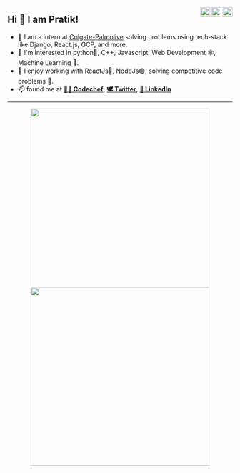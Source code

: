 <!--
**PratikFandade/PratikFandade** is a ✨ _special_ ✨ repository because its `README.md` (this file) appears on your GitHub profile.

Here are some ideas to get you started:

- 🔭 I’m currently working on ...
- 🌱 I’m currently learning ...
- 👯 I’m looking to collaborate on ...
- 🤔 I’m looking for help with ...
- 💬 Ask me about ...
- 📫 How to reach me: ...
- 😄 Pronouns: ...
- ⚡ Fun fact: ...
-->

<a href="https://twitter.com/pratikfandade" target="_blank" rel="nofollow"><img align="right" alt="Pratik's Twitter" width="22px" src="https://cdn.jsdelivr.net/npm/simple-icons@v3/icons/twitter.svg" /></a><a href="https://in.linkedin.com/in/pratikfandade" target="_blank" rel="nofollow"><img align="right" alt="Pratik's Linkdein" width="22px" src="https://cdn.jsdelivr.net/npm/simple-icons@v3/icons/linkedin.svg" /></a><a href="https://www.instagram.com/pratikfandade" target="_blank" rel="nofollow"><img align="right" alt="Pratik's Insta" width="22px" src="https://cdn.jsdelivr.net/npm/simple-icons@v3/icons/instagram.svg" /></a>

## Hi 👋 I am Pratik! 
- 🔭 I am a intern at [Colgate-Palmolive](https://www.colgatepalmolive.com/en-us) solving problems using tech-stack like Django, React.js, GCP, and more.
- 🌱 I'm interested in python🐍, C++, Javascript, Web Development 🕸, Machine Learning 🤖. 
- 👯 I enjoy working with ReactJs🔵, NodeJs🟢, solving competitive code problems 🧮.
- 📫 found me at  [**👩‍🍳 Codechef**](https://www.codechef.com/users/raijin_codes),  [**🕊 Twitter**](https://twitter.com/pratikfandade),  [**🔗 LinkedIn**](https://www.linkedin.com/in/pratikfandade/)

---
<p align = "center">
  <img src = "https://github-readme-stats.vercel.app/api?username=PratikFandade&show_icons=true&theme=dark" width = 400>
  <img src = "https://github-readme-streak-stats.herokuapp.com?user=PratikFandade&theme=dark&hide_border=true" width = 400>
</p>
